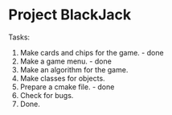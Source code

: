 # Project BlackJack
Tasks:
1. Make cards and chips for the game. - done
2. Make a game menu. - done
3. Make an algorithm for the game.
4. Make classes for objects.
5. Prepare a cmake file. - done
6. Check for bugs.
7. Done.

